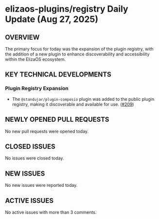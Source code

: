 # elizaos-plugins/registry Daily Update (Aug 27, 2025)
## OVERVIEW 
The primary focus for today was the expansion of the plugin registry, with the addition of a new plugin to enhance discoverability and accessibility within the ElizaOS ecosystem.

## KEY TECHNICAL DEVELOPMENTS

### Plugin Registry Expansion
*   The `@standujar/plugin-composio` plugin was added to the public plugin registry, making it discoverable and available for use. ([#209](https://github.com/elizaos-plugins/registry/pull/209))

## NEWLY OPENED PULL REQUESTS
No new pull requests were opened today.

## CLOSED ISSUES
No issues were closed today.

## NEW ISSUES
No new issues were reported today.

## ACTIVE ISSUES
No active issues with more than 3 comments.